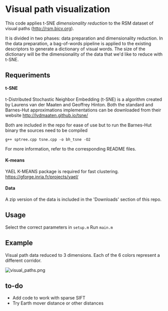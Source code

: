 # Visual path visualization
 This code applies t-SNE *dimensionality reduction* to the RSM dataset of visual paths (http://rsm.bicv.org).

 It is divided in two phases: data preparation and dimensionality reduction. In the data preparation, a bag-of-words pipeline is applied to the existing descriptors to generate a dictionary of visual words. The size of the dictionary will be the dimensionality of the data that we'd like to reduce with t-SNE.

## Requeriments

#### t-SNE
t-Distributed Stochastic Neighbor Embedding (t-SNE) is a algorithm created by Laurens van der Maaten and Geoffrey Hinton. Both the standard and Barnes-Hut approximations implementations can be downloaded from their website http://lvdmaaten.github.io/tsne/

Both are included in the repo for ease of use but to run the Barnes-Hut binary the sources need to be compiled

```
g++ sptree.cpp tsne.cpp -o bh_tsne -O2
```

For more information, refer to the corresponding README files.

#### K-means

YAEL K-MEANS package is required for fast clustering. https://gforge.inria.fr/projects/yael/

#### Data

A zip version of the data is included in the 'Downloads' section of this repo.

## Usage

Select the correct parameters in `setup.m`
Run `main.m`

## Example

Visual path data reduced to 3 dimensions. Each of the 6 colors represent a different corridor.

![visual_paths.png](https://bitbucket.org/repo/B8ryqr/images/690793531-visual_paths.png)

## to-do

* Add code to work with sparse SIFT
* Try Earth mover distance or other distances



